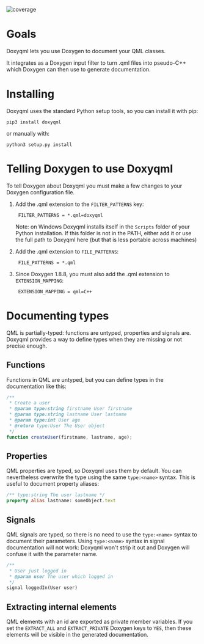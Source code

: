 ![coverage](https://invent.kde.org/sdk/doxyqml/badges/master/coverage.svg?job=test)

# Goals

Doxyqml lets you use Doxygen to document your QML classes.

It integrates as a Doxygen input filter to turn .qml files into pseudo-C++
which Doxygen can then use to generate documentation.

# Installing

Doxyqml uses the standard Python setup tools, so you can install it with pip:

    pip3 install doxyqml

or manually with:

    python3 setup.py install

# Telling Doxygen to use Doxyqml

To tell Doxygen about Doxyqml you must make a few changes to your Doxygen
configuration file.

1. Add the .qml extension to the `FILTER_PATTERNS` key:

        FILTER_PATTERNS = *.qml=doxyqml

   Note: on Windows Doxyqml installs itself in the `Scripts` folder of your
   Python installation. If this folder is not in the PATH, either add it or use
   the full path to Doxyqml here (but that is less portable across machines)

2. Add the .qml extension to `FILE_PATTERNS`:

        FILE_PATTERNS = *.qml

3. Since Doxygen 1.8.8, you must also add the .qml extension to
   `EXTENSION_MAPPING`:

        EXTENSION_MAPPING = qml=C++

# Documenting types

QML is partially-typed: functions are untyped, properties and signals are.
Doxyqml provides a way to define types when they are missing or not precise
enough.

## Functions

Functions in QML are untyped, but you can define types in the documentation
like this:

```qml
/**
 * Create a user
 * @param type:string firstname User firstname
 * @param type:string lastname User lastname
 * @param type:int User age
 * @return type:User The User object
 */
function createUser(firstname, lastname, age);
```

## Properties

QML properties are typed, so Doxyqml uses them by default. You can nevertheless
overwrite the type using the same `type:<name>` syntax. This is useful to
document property aliases:

```qml
/** type:string The user lastname */
property alias lastname: someObject.text
```

## Signals

QML signals are typed, so there is no need to use the `type:<name>` syntax to
document their parameters. Using `type:<name>` syntax in signal documentation
will not work: Doxyqml won't strip it out and Doxygen will confuse it with the
parameter name.

```qml
/**
 * User just logged in
 * @param user The user which logged in
 */
signal loggedIn(User user)
```

## Extracting internal elements

QML elements with an id are exported as private member variables. If you
set the `EXTRACT_ALL` and `EXTRACT_PRIVATE` Doxygen keys to `YES`, then
these elements will be visible in the generated documentation.
